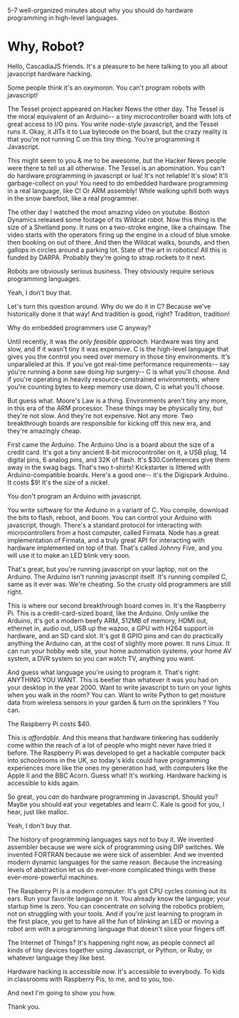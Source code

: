 5-7 well-organized minutes about why you should do hardware programming in high-level languages.

# Why, Robot?

Hello, CascadiaJS friends. It's a pleasure to be here talking to you all about javascript hardware hacking. 

Some people think it's an oxymoron. You can't program robots with javascript!

The Tessel project appeared on Hacker News the other day. The Tessel is the moral equivalent of an Arduino-- a tiny microcontroller board with lots of great access to I/O pins. You write node-style javascript, and the Tessel runs it. Okay, it JITs it to Lua bytecode on the board, but the crazy reality is that you're not running C on this tiny thing. You're programming it Javascript.

This might seem to you & me to be awesome, but the Hacker News people were there to tell us all otherwise. The Tessel is an abomination. You can't do hardware programming in javascript or lua! It's not reliable! It's slow! It'll garbage-collect on you! You need to do embedded hardware programming in a real language, like C! Or ARM assembly! While walking uphill both ways in the snow barefoot, like a real programmer.

The other day I watched the most amazing video on youtube. Boston Dynamics released some footage of its Wildcat robot. Now this thing is the size of a Shetland pony. It runs on a two-stroke engine, like a chainsaw. The video starts with the operators firing up the engine in a cloud of blue smoke then booking on out of there. And then the Wildcat walks, bounds, and then gallops in circles around a parking lot. State of the art in robotics! All this is funded by DARPA. Probably they're going to strap rockets to it next.

Robots are obviously serious business. They obviously require serious programming languages. 

Yeah, I don't buy that.

Let's turn this question around. Why do we do it in C? Because we've historically done it that way! And tradition is good, right? Tradition, tradition!

Why do embedded programmers use C anyway?

Until recently, it was *the only feasible approach.* Hardware was tiny and slow, and if it wasn't tiny it was expensive. C is the high-level language that gives you the control you need over memory in those tiny environments. It's unparalleled at this. If you've got real-time performance requirements-- say you're running a bone saw doing hip surgery-- C is what you'll choose. And if you're operating in heavily resource-constrained environments, where you're counting bytes to keep memory use down, C is what you'll choose.

But guess what. Moore's Law is a thing. Environments aren't tiny any more, in this era of the ARM processor. These things may be physically tiny, but they're not slow. And they're not expensive. Not any more. Two breakthrough boards are responsible for kicking off this new era, and they're amazingly cheap. 

First came the Arduino. The Arduino Uno is a board about the size of a credit card. It's got a tiny ancient 8-bit microcontroller on it, a USB plug, 14 digital pins, 6 analog pins, and 32K of flash. It's $30.Conferences give them away in the swag bags. That's two t-shirts! Kickstarter is littered with Arduino-compatible boards. Here's a good one-- it's the Digispark Arduino. It costs $9! It's the size of a nickel.

You don't program an Arduino with javascript.

You write software for the Arduino in a variant of C. You compile, download the bits to flash, reboot, and boom. You can control your Arduino with javascript, though. There's a standard protocol for interacting with microcontrollers from a host computer, called Firmata. Node has a great implementation of Firmata, and a truly great API for interacting with hardware implemented on top of that. That's called Johnny Five, and you will use it to make an LED blink very soon.

That's great, but you're running javascript on your laptop, not on the Arduino. The Arduino isn't running javascript itself. It's running compiled C, same as it ever was.  We're cheating. So the crusty old programmers are still right.

This is where our second breakthrough board comes in. It's the Raspberry Pi. This is a credit-card-sized board, like the Arduino. Only unlike the Arduino, it's got a modern beefy ARM, 512MB of memory, HDMI out, ethernet in, audio out, USB up the wazoo, a GPU with H264 support in hardware, and an SD card slot. It's got 8 GPIO pins and can do practically anything the Arduino can, at the cost of slightly more power. It runs *Linux*. It can run your hobby web site, your home automation systems, your home AV system, a DVR system so you can watch TV, anything you want.

And guess what language you're using to program it. That's right: ANYTHING YOU WANT. This is beefier than whatever it was you had on your desktop in the year 2000. Want to write javascript to turn on your lights when you walk in the room? You can. Want to write Python to get moisture data from wireless sensors in your garden & turn on the sprinklers ? You can.

The Raspberry Pi costs $40.

This is *affordable.* And this means that hardware tinkering has suddenly come within the reach of a lot of people who might never have tried it before. The Raspberry Pi was developed to get a hackable computer back into schoolrooms in the UK, so today's kids could have programming experiences more like the ones my generation had, with computers like the Apple II and the BBC Acorn. Guess what! It's working. Hardware hacking is accessible to kids again.

So great, you *can* do hardware programming in Javascript. Should you? Maybe you should eat your vegetables and learn C. Kale is good for you, I hear, just like malloc.

Yeah, I don't buy that.

The history of programming languages says not to buy it. We invented assembler because we were sick of programming using DIP switches. We invented FORTRAN because we were sick of assembler. And we invented modern dynamic languages for the same reason. Because the increasing levels of abstraction let us do ever-more complicated things with these ever-more-powerful machines.

The Raspberry Pi is a modern computer. It's got CPU cycles coming out its ears. Run your favorite language on it. You already know the language; your startup time is zero. You can concentrate on solving the robotics problem, not on struggling with your tools. And if you're just learning to program in the first place, you get to have all the fun of blinking an LED or moving a robot arm with a programming language that doesn't slice your fingers off.

The Internet of Things? It's happening right now, as people connect all kinds of tiny devices together using Javascript, or Python, or Ruby, or whatever language they like best.

Hardware hacking is accessible now. It's accessible to everybody. To kids in classrooms with Raspberry Pis, to me, and to you, too.

And next I'm going to show you how.

Thank you.
